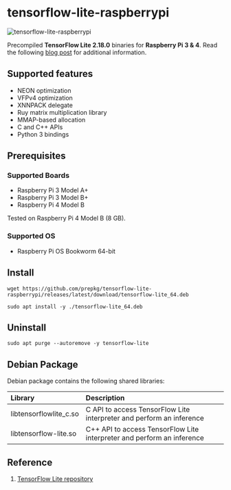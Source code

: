 # tensorflow-lite-raspberrypi

![tensorflow-lite-raspberrypi](https://i.ibb.co/T43zRmZ/tensorflow-lite-raspberrypi.png)

Precompiled **TensorFlow Lite 2.18.0** binaries for **Raspberry Pi 3 & 4**.
Read the following [blog post](https://lindevs.com/install-precompiled-tensorflow-lite-on-raspberry-pi) for additional information.

## Supported features

* NEON optimization
* VFPv4 optimization
* XNNPACK delegate
* Ruy matrix multiplication library
* MMAP-based allocation
* C and C++ APIs
* Python 3 bindings

## Prerequisites

### Supported Boards

* Raspberry Pi 3 Model A+
* Raspberry Pi 3 Model B+
* Raspberry Pi 4 Model B

Tested on Raspberry Pi 4 Model B (8 GB).

### Supported OS

* Raspberry Pi OS Bookworm 64-bit

## Install

```shell
wget https://github.com/prepkg/tensorflow-lite-raspberrypi/releases/latest/download/tensorflow-lite_64.deb
```

```shell
sudo apt install -y ./tensorflow-lite_64.deb
```

## Uninstall

```shell
sudo apt purge --autoremove -y tensorflow-lite
```

## Debian Package

Debian package contains the following shared libraries:

| Library                     | Description                                                            |
|:----------------------------|:-----------------------------------------------------------------------|
| libtensorflowlite_c.so      | C API to access TensorFlow Lite interpreter and perform an inference   |
| libtensorflow-lite.so       | C++ API to access TensorFlow Lite interpreter and perform an inference |

## Reference

1. [TensorFlow Lite repository](https://github.com/tensorflow/tensorflow/tree/master/tensorflow/lite)
